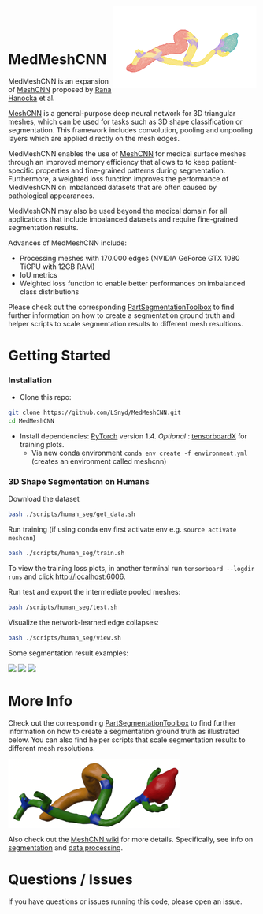 <img src='docs/imgs/C60.png' align="right">
<br><br><br>


# MedMeshCNN

MedMeshCNN is an expansion of [MeshCNN](https://ranahanocka.github.io/MeshCNN/) proposed by  [Rana Hanocka](https://www.cs.tau.ac.il/~hanocka/) et al. 

[MeshCNN](https://ranahanocka.github.io/MeshCNN/) is a general-purpose deep neural network for 3D triangular meshes, which can be used for tasks such as 3D shape classification or segmentation. This framework includes convolution, pooling and unpooling layers which are applied directly on the mesh edges.

MedMeshCNN enables the use of [MeshCNN](https://ranahanocka.github.io/MeshCNN/) for medical surface meshes through an improved memory efficiency that allows to 
to keep patient-specific properties and fine-grained patterns during segmentation. Furthermore, a weighted loss function improves the performance of MedMeshCNN on imbalanced datasets that are often caused by pathological appearances. 

MedMeshCNN may also be used beyond the medical domain for all applications that include imbalanced datasets and require fine-grained segmentation results.

Advances of MedMeshCNN include: 
* Processing meshes with 170.000 edges (NVIDIA GeForce GTX 1080 TiGPU with 12GB RAM)
* IoU metrics
* Weighted loss function to enable better performances on imbalanced class distributions

Please check out the corresponding [PartSegmentationToolbox](https://github.com/LSnyd/PartSegmentationToolbox) to find further information on how to create a  segmentation ground truth and helper scripts to scale segmentation results to different mesh resultions. 


# Getting Started


### Installation
- Clone this repo:
```bash
git clone https://github.com/LSnyd/MedMeshCNN.git
cd MedMeshCNN
```
- Install dependencies: [PyTorch](https://pytorch.org/) version 1.4. <i> Optional </i>: [tensorboardX](https://github.com/lanpa/tensorboardX) for training plots.
  - Via new conda environment `conda env create -f environment.yml` (creates an environment called meshcnn)
  
### 3D Shape Segmentation on Humans
Download the dataset
```bash
bash ./scripts/human_seg/get_data.sh
```

Run training (if using conda env first activate env e.g. ```source activate meshcnn```)
```bash
bash ./scripts/human_seg/train.sh
```

To view the training loss plots, in another terminal run ```tensorboard --logdir runs``` and click [http://localhost:6006](http://localhost:6006).

Run test and export the intermediate pooled meshes:
```bash
bash /scripts/human_seg/test.sh
```

Visualize the network-learned edge collapses:
```bash
bash ./scripts/human_seg/view.sh
```

Some segmentation result examples:

<img src="/docs/imgs/shrec__10_0.png" height="150px"/> <img src="/docs/imgs/shrec__14_0.png" height="150px"/> <img src="/docs/imgs/shrec__2_0.png" height="150px"/> 

# More Info


Check out the corresponding [PartSegmentationToolbox](https://github.com/LSnyd/PartSegmentationToolbox) to find further information on how to create a segmentation ground truth as illustrated below. You can also find helper scripts that scale segmentation results to different mesh resolutions. 

<img src='docs/imgs/C060_seg_fine.png' align="center" width="350px">

Also check out the [MeshCNN wiki](https://github.com/ranahanocka/MeshCNN/wiki) for more details. Specifically, see info on [segmentation](https://github.com/ranahanocka/MeshCNN/wiki/Segmentation) and [data processing](https://github.com/ranahanocka/MeshCNN/wiki/Data-Processing).


# Questions / Issues
If you have questions or issues running this code, please open an issue.